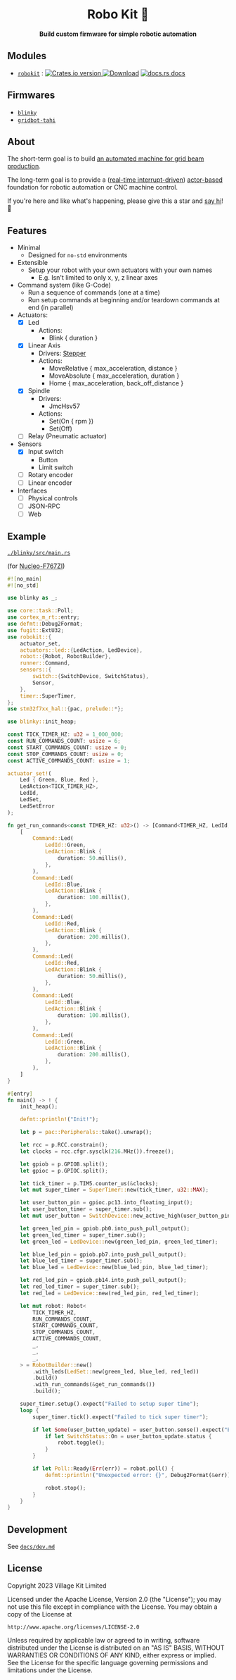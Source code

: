 <h1 align="center">Robo Kit 🤖</h1>

<div align="center">
  <strong>
    Build custom firmware for simple robotic automation
  </strong>
</div>

## Modules

- [`robokit`](./robokit) : [![Crates.io version](https://img.shields.io/crates/v/robokit.svg?style=flat-square) ](https://crates.io/crates/robokit)  [![Download](https://img.shields.io/crates/d/robokit.svg?style=flat-square)](https://crates.io/crates/robokit)  [![docs.rs docs](https://img.shields.io/badge/docs-latest-blue.svg?style=flat-square)](https://docs.rs/robokit)

## Firmwares

- [`blinky`](./blinky)
- [`gridbot-tahi`](./gridbot-tahi)

## About

The short-term goal is to build [an automated machine for grid beam production](https://github.com/villagekit/gridbot-tahi).

The long-term goal is to provide a ([real-time interrupt-driven](https://rtic.rs)) [actor-based](https://en.wikipedia.org/wiki/Actor_model) foundation for robotic automation or CNC machine control.

If you're here and like what's happening, please give this a star and [say hi](https://github.com/villagekit/robokit/issues)! 👋

## Features

- Minimal
  - Designed for `no-std` environments
- Extensible
  - Setup your robot with your own actuators with your own names
      - E.g. Isn't limited to only x, y, z linear axes
- Command system (like G-Code)
  - Run a sequence of commands (one at a time)
  - Run setup commands at beginning and/or teardown commands at end (in parallel)
- Actuators:
  - [x] Led
      - Actions:
        - Blink { duration }
  - [x] Linear Axis
      - Drivers: [Stepper](https://github.com/braun-embedded/stepper)
      - Actions:
        - MoveRelative { max_acceleration, distance }
        - MoveAbsolute { max_acceleration, duration }
        - Home { max_acceleration, back_off_distance }
  - [x] Spindle
      - Drivers:
        - JmcHsv57
      - Actions:
        - Set(On { rpm })
        - Set(Off)
  - [ ] Relay (Pneumatic actuator)
- Sensors
  - [x] Input switch
      - Button
      - Limit switch
  - [ ] Rotary encoder
  - [ ] Linear encoder
- Interfaces
  - [ ] Physical controls
  - [ ] JSON-RPC
  - [ ] Web

## Example

[`./blinky/src/main.rs`](./blinky/src/main.rs)

(for [Nucleo-F767ZI](https://nz.element14.com/stmicroelectronics/nucleo-f767zi/dev-board-nucleo-32-mcu/dp/2546569))

```rust
#![no_main]
#![no_std]

use blinky as _;

use core::task::Poll;
use cortex_m_rt::entry;
use defmt::Debug2Format;
use fugit::ExtU32;
use robokit::{
    actuator_set,
    actuators::led::{LedAction, LedDevice},
    robot::{Robot, RobotBuilder},
    runner::Command,
    sensors::{
        switch::{SwitchDevice, SwitchStatus},
        Sensor,
    },
    timer::SuperTimer,
};
use stm32f7xx_hal::{pac, prelude::*};

use blinky::init_heap;

const TICK_TIMER_HZ: u32 = 1_000_000;
const RUN_COMMANDS_COUNT: usize = 6;
const START_COMMANDS_COUNT: usize = 0;
const STOP_COMMANDS_COUNT: usize = 0;
const ACTIVE_COMMANDS_COUNT: usize = 1;

actuator_set!(
    Led { Green, Blue, Red },
    LedAction<TICK_TIMER_HZ>,
    LedId,
    LedSet,
    LedSetError
);

fn get_run_commands<const TIMER_HZ: u32>() -> [Command<TIMER_HZ, LedId, (), ()>; 6] {
    [
        Command::Led(
            LedId::Green,
            LedAction::Blink {
                duration: 50.millis(),
            },
        ),
        Command::Led(
            LedId::Blue,
            LedAction::Blink {
                duration: 100.millis(),
            },
        ),
        Command::Led(
            LedId::Red,
            LedAction::Blink {
                duration: 200.millis(),
            },
        ),
        Command::Led(
            LedId::Red,
            LedAction::Blink {
                duration: 50.millis(),
            },
        ),
        Command::Led(
            LedId::Blue,
            LedAction::Blink {
                duration: 100.millis(),
            },
        ),
        Command::Led(
            LedId::Green,
            LedAction::Blink {
                duration: 200.millis(),
            },
        ),
    ]
}

#[entry]
fn main() -> ! {
    init_heap();

    defmt::println!("Init!");

    let p = pac::Peripherals::take().unwrap();

    let rcc = p.RCC.constrain();
    let clocks = rcc.cfgr.sysclk(216.MHz()).freeze();

    let gpiob = p.GPIOB.split();
    let gpioc = p.GPIOC.split();

    let tick_timer = p.TIM5.counter_us(&clocks);
    let mut super_timer = SuperTimer::new(tick_timer, u32::MAX);

    let user_button_pin = gpioc.pc13.into_floating_input();
    let user_button_timer = super_timer.sub();
    let mut user_button = SwitchDevice::new_active_high(user_button_pin, user_button_timer);

    let green_led_pin = gpiob.pb0.into_push_pull_output();
    let green_led_timer = super_timer.sub();
    let green_led = LedDevice::new(green_led_pin, green_led_timer);

    let blue_led_pin = gpiob.pb7.into_push_pull_output();
    let blue_led_timer = super_timer.sub();
    let blue_led = LedDevice::new(blue_led_pin, blue_led_timer);

    let red_led_pin = gpiob.pb14.into_push_pull_output();
    let red_led_timer = super_timer.sub();
    let red_led = LedDevice::new(red_led_pin, red_led_timer);

    let mut robot: Robot<
        TICK_TIMER_HZ,
        RUN_COMMANDS_COUNT,
        START_COMMANDS_COUNT,
        STOP_COMMANDS_COUNT,
        ACTIVE_COMMANDS_COUNT,
        _,
        _,
        _,
    > = RobotBuilder::new()
        .with_leds(LedSet::new(green_led, blue_led, red_led))
        .build()
        .with_run_commands(&get_run_commands())
        .build();

    super_timer.setup().expect("Failed to setup super time");
    loop {
        super_timer.tick().expect("Failed to tick super timer");

        if let Some(user_button_update) = user_button.sense().expect("Error reading user button") {
            if let SwitchStatus::On = user_button_update.status {
                robot.toggle();
            }
        }

        if let Poll::Ready(Err(err)) = robot.poll() {
            defmt::println!("Unexpected error: {}", Debug2Format(&err));

            robot.stop();
        }
    }
}
```

## Development

See [`docs/dev.md`](./docs/dev.md)

## License

Copyright 2023 Village Kit Limited

Licensed under the Apache License, Version 2.0 (the "License");
you may not use this file except in compliance with the License.
You may obtain a copy of the License at

    http://www.apache.org/licenses/LICENSE-2.0

Unless required by applicable law or agreed to in writing, software
distributed under the License is distributed on an "AS IS" BASIS,
WITHOUT WARRANTIES OR CONDITIONS OF ANY KIND, either express or implied.
See the License for the specific language governing permissions and
limitations under the License.
